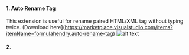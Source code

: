 #### 1. Auto Rename Tag

This extension is useful for rename paired HTML/XML tag without typing twice.
(Download here](https://marketplace.visualstudio.com/items?itemName=formulahendry.auto-rename-tag)
![alt text](image.jpg)

#### 2. 